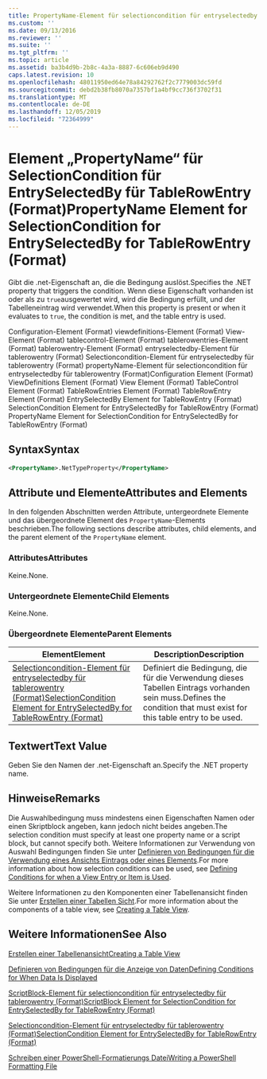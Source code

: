 ```yaml
---
title: PropertyName-Element für selectioncondition für entryselectedby für tablerowentry (Format) | Microsoft-Dokumentation
ms.custom: ''
ms.date: 09/13/2016
ms.reviewer: ''
ms.suite: ''
ms.tgt_pltfrm: ''
ms.topic: article
ms.assetid: ba3b4d9b-2b8c-4a3a-8887-6c606eb9d490
caps.latest.revision: 10
ms.openlocfilehash: 48011950ed64e78a84292762f2c7779003dc59fd
ms.sourcegitcommit: debd2b38fb8070a7357bf1a4bf9cc736f3702f31
ms.translationtype: MT
ms.contentlocale: de-DE
ms.lasthandoff: 12/05/2019
ms.locfileid: "72364999"
---
```

# <a name="propertyname-element-for-selectioncondition-for-entryselectedby-for-tablerowentry-format"></a><span data-ttu-id="318bd-102">Element „PropertyName“ für SelectionCondition für EntrySelectedBy für TableRowEntry (Format)</span><span class="sxs-lookup"><span data-stu-id="318bd-102">PropertyName Element for SelectionCondition for EntrySelectedBy for TableRowEntry (Format)</span></span>

<span data-ttu-id="318bd-103">Gibt die .net-Eigenschaft an, die die Bedingung auslöst.</span><span class="sxs-lookup"><span data-stu-id="318bd-103">Specifies the .NET property that triggers the condition.</span></span> <span data-ttu-id="318bd-104">Wenn diese Eigenschaft vorhanden ist oder als zu `true`ausgewertet wird, wird die Bedingung erfüllt, und der Tabelleneintrag wird verwendet.</span><span class="sxs-lookup"><span data-stu-id="318bd-104">When this property is present or when it evaluates to `true`, the condition is met, and the table entry is used.</span></span>

<span data-ttu-id="318bd-105">Configuration-Element (Format) viewdefinitions-Element (Format) View-Element (Format) tablecontrol-Element (Format) tablerowentries-Element (Format) tablerowentry-Element (Format) entryselectedby-Element für tablerowentry (Format) Selectioncondition-Element für entryselectedby für tablerowentry (Format) propertyName-Element für selectioncondition für entryselectedby für tablerowentry (Format)</span><span class="sxs-lookup"><span data-stu-id="318bd-105">Configuration Element (Format) ViewDefinitions Element (Format) View Element (Format) TableControl Element (Format) TableRowEntries Element (Format) TableRowEntry Element (Format) EntrySelectedBy Element for TableRowEntry (Format) SelectionCondition Element for EntrySelectedBy for TableRowEntry (Format) PropertyName Element for SelectionCondition for EntrySelectedBy for TableRowEntry (Format)</span></span>

## <a name="syntax"></a><span data-ttu-id="318bd-106">Syntax</span><span class="sxs-lookup"><span data-stu-id="318bd-106">Syntax</span></span>

```xml
<PropertyName>.NetTypeProperty</PropertyName>
```

## <a name="attributes-and-elements"></a><span data-ttu-id="318bd-107">Attribute und Elemente</span><span class="sxs-lookup"><span data-stu-id="318bd-107">Attributes and Elements</span></span>

<span data-ttu-id="318bd-108">In den folgenden Abschnitten werden Attribute, untergeordnete Elemente und das übergeordnete Element des `PropertyName`-Elements beschrieben.</span><span class="sxs-lookup"><span data-stu-id="318bd-108">The following sections describe attributes, child elements, and the parent element of the `PropertyName` element.</span></span>

### <a name="attributes"></a><span data-ttu-id="318bd-109">Attributes</span><span class="sxs-lookup"><span data-stu-id="318bd-109">Attributes</span></span>

<span data-ttu-id="318bd-110">Keine.</span><span class="sxs-lookup"><span data-stu-id="318bd-110">None.</span></span>

### <a name="child-elements"></a><span data-ttu-id="318bd-111">Untergeordnete Elemente</span><span class="sxs-lookup"><span data-stu-id="318bd-111">Child Elements</span></span>

<span data-ttu-id="318bd-112">Keine.</span><span class="sxs-lookup"><span data-stu-id="318bd-112">None.</span></span>

### <a name="parent-elements"></a><span data-ttu-id="318bd-113">Übergeordnete Elemente</span><span class="sxs-lookup"><span data-stu-id="318bd-113">Parent Elements</span></span>

|<span data-ttu-id="318bd-114">Element</span><span class="sxs-lookup"><span data-stu-id="318bd-114">Element</span></span>|<span data-ttu-id="318bd-115">Description</span><span class="sxs-lookup"><span data-stu-id="318bd-115">Description</span></span>|
|-------------|-----------------|
|[<span data-ttu-id="318bd-116">Selectioncondition-Element für entryselectedby für tablerowentry (Format)</span><span class="sxs-lookup"><span data-stu-id="318bd-116">SelectionCondition Element for EntrySelectedBy for TableRowEntry (Format)</span></span>](./selectioncondition-element-for-entryselectedby-for-tablecontrol-format.md)|<span data-ttu-id="318bd-117">Definiert die Bedingung, die für die Verwendung dieses Tabellen Eintrags vorhanden sein muss.</span><span class="sxs-lookup"><span data-stu-id="318bd-117">Defines the condition that must exist for this table entry to be used.</span></span>|

## <a name="text-value"></a><span data-ttu-id="318bd-118">Textwert</span><span class="sxs-lookup"><span data-stu-id="318bd-118">Text Value</span></span>

<span data-ttu-id="318bd-119">Geben Sie den Namen der .net-Eigenschaft an.</span><span class="sxs-lookup"><span data-stu-id="318bd-119">Specify the .NET property name.</span></span>

## <a name="remarks"></a><span data-ttu-id="318bd-120">Hinweise</span><span class="sxs-lookup"><span data-stu-id="318bd-120">Remarks</span></span>

<span data-ttu-id="318bd-121">Die Auswahlbedingung muss mindestens einen Eigenschaften Namen oder einen Skriptblock angeben, kann jedoch nicht beides angeben.</span><span class="sxs-lookup"><span data-stu-id="318bd-121">The selection condition must specify at least one property name or a script block, but cannot specify both.</span></span> <span data-ttu-id="318bd-122">Weitere Informationen zur Verwendung von Auswahl Bedingungen finden Sie unter [Definieren von Bedingungen für die Verwendung eines Ansichts Eintrags oder eines Elements](./defining-conditions-for-displaying-data.md).</span><span class="sxs-lookup"><span data-stu-id="318bd-122">For more information about how selection conditions can be used, see [Defining Conditions for when a View Entry or Item is Used](./defining-conditions-for-displaying-data.md).</span></span>

<span data-ttu-id="318bd-123">Weitere Informationen zu den Komponenten einer Tabellenansicht finden Sie unter [Erstellen einer Tabellen Sicht](./creating-a-table-view.md).</span><span class="sxs-lookup"><span data-stu-id="318bd-123">For more information about the components of a table view, see [Creating a Table View](./creating-a-table-view.md).</span></span>

## <a name="see-also"></a><span data-ttu-id="318bd-124">Weitere Informationen</span><span class="sxs-lookup"><span data-stu-id="318bd-124">See Also</span></span>

[<span data-ttu-id="318bd-125">Erstellen einer Tabellenansicht</span><span class="sxs-lookup"><span data-stu-id="318bd-125">Creating a Table View</span></span>](./creating-a-table-view.md)

[<span data-ttu-id="318bd-126">Definieren von Bedingungen für die Anzeige von Daten</span><span class="sxs-lookup"><span data-stu-id="318bd-126">Defining Conditions for When Data Is Displayed</span></span>](./defining-conditions-for-displaying-data.md)

[<span data-ttu-id="318bd-127">ScriptBlock-Element für selectioncondition für entryselectedby für tablerowentry (Format)</span><span class="sxs-lookup"><span data-stu-id="318bd-127">ScriptBlock Element for SelectionCondition for EntrySelectedBy for TableRowEntry (Format)</span></span>](./scriptblock-element-for-selectioncondition-for-entryselectedby-for-tablecontrol-format.md)

[<span data-ttu-id="318bd-128">Selectioncondition-Element für entryselectedby für tablerowentry (Format)</span><span class="sxs-lookup"><span data-stu-id="318bd-128">SelectionCondition Element for EntrySelectedBy for TableRowEntry (Format)</span></span>](./selectioncondition-element-for-entryselectedby-for-tablecontrol-format.md)

[<span data-ttu-id="318bd-129">Schreiben einer PowerShell-Formatierungs Datei</span><span class="sxs-lookup"><span data-stu-id="318bd-129">Writing a PowerShell Formatting File</span></span>](./writing-a-powershell-formatting-file.md)
